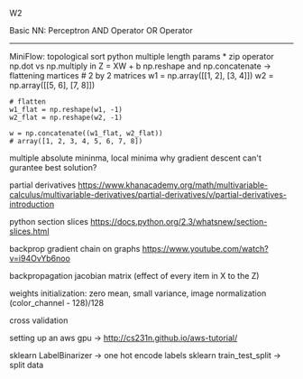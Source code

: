 W2

Basic NN:
Perceptron
AND Operator
OR Operator

--------

MiniFlow:
topological sort
python multiple length params *
zip operator 
np.dot vs np.multiply in Z = XW + b
np.reshape and np.concatenate -> flattening martices
	# 2 by 2 matrices
	w1  = np.array([[1, 2], [3, 4]])
	w2  = np.array([[5, 6], [7, 8]])

	# flatten
	w1_flat = np.reshape(w1, -1)
	w2_flat = np.reshape(w2, -1)

	w = np.concatenate((w1_flat, w2_flat))
	# array([1, 2, 3, 4, 5, 6, 7, 8])

multiple absolute mininma, local minima
why gradient descent can't gurantee best solution?

partial derivatives https://www.khanacademy.org/math/multivariable-calculus/multivariable-derivatives/partial-derivatives/v/partial-derivatives-introduction

python section slices https://docs.python.org/2.3/whatsnew/section-slices.html


backprop gradient chain on graphs https://www.youtube.com/watch?v=i94OvYb6noo

backpropagation jacobian matrix (effect of every item in X to the Z)

weights initialization: zero mean, small variance, image normalization (color_channel - 128)/128

cross validation

setting up an aws gpu -> http://cs231n.github.io/aws-tutorial/

sklearn LabelBinarizer -> one hot encode labels
sklearn train_test_split -> split data 



